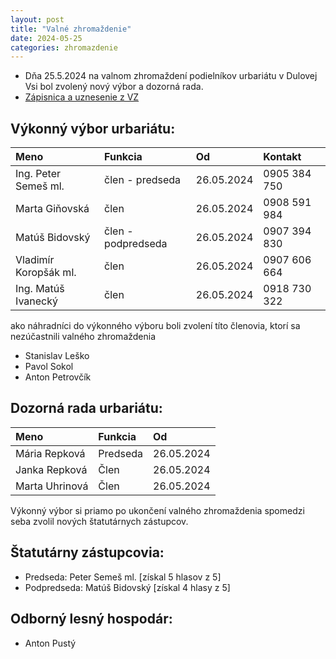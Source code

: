 ```yaml
---
layout: post
title: "Valné zhromaždenie"
date: 2024-05-25
categories: zhromazdenie
---
```

- Dňa 25.5.2024 na valnom zhromaždení podielníkov urbariátu v Dulovej Vsi bol zvolený nový výbor a dozorná rada.
- [Zápisnica a uznesenie z VZ](https://drive.google.com/drive/folders/1WViJzAvt_b4kK8qIZ7vzys79xCvk5Jzv?usp=drive_link)
  

## Výkonný výbor urbariátu:

|Meno|Funkcia|Od|Kontakt|
|:-------------|:------------------|:------|:------|
|Ing. Peter Semeš ml. |člen - predseda|26.05.2024|0905 384 750| 
|Marta Giňovská |člen|26.05.2024|0908 591 984| 
|Matúš Bidovský |člen - podpredseda|26.05.2024| 0907 394 830|
|Vladimír Koropšák ml.|člen|26.05.2024|0907 606 664| 
|Ing. Matúš Ivanecký |člen|26.05.2024|0918 730 322| 

ako náhradníci do výkonného výboru boli zvolení títo členovia, ktorí sa nezúčastnili valného zhromaždenia
- Stanislav Leško
- Pavol Sokol
- Anton Petrovčík

## Dozorná rada urbariátu:

|Meno|Funkcia| Od|
|:-------------|:------------------|:------|
| Mária Repková |Predseda|26.05.2024| 
|Janka Repková|Člen|26.05.2024			
|Marta Uhrinová|Člen|26.05.2024

Výkonný výbor si priamo po ukončení valného zhromaždenia spomedzi seba zvolil nových štatutárnych zástupcov.

## Štatutárny zástupcovia:
- Predseda: Peter Semeš ml. [získal 5 hlasov z 5] 
- Podpredseda: Matúš Bidovský [získal 4 hlasy z 5]

 
## Odborný lesný hospodár: 
- Anton Pustý
